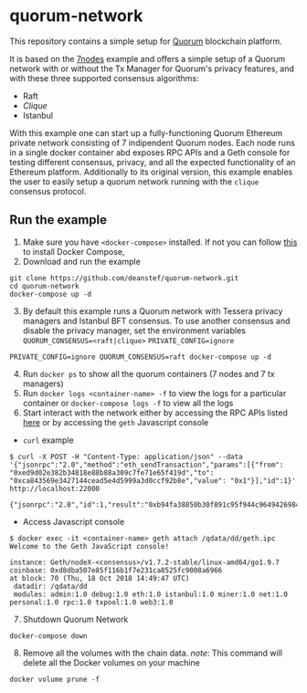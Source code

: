 # quorum-network
This repository contains a simple setup for [Quorum](https://github.com/jpmorganchase/quorum) blockchain platform.

It is based on the [7nodes](https://github.com/jpmorganchase/quorum-examples) example and offers a simple setup of a Quorum network with or without the Tx Manager for Quorum's privacy features, and with these three supported consensus algorithms:
* Raft
* *Clique*
* Istanbul

With this example one can start up a fully-functioning Quorum Ethereum private network consisting of 7 indipendent Quorum nodes. Each node runs in a single docker container abd exposes RPC APIs and a Geth console for testing different consensus, privacy, and all the expected functionality of an Ethereum platform. Additionally to its original version, this example enables the user to easily setup a quorum network running with the `clique` consensus protocol. 

## Run the example
1. Make sure you have `<docker-compose>` installed. If not you can follow [this](https://docs.docker.com/compose/install/) to install Docker Compose,
2. Download and run the example
```
git clone https://github.com/deanstef/quorum-network.git
cd quorum-network
docker-compose up -d
```
3. By default this example runs a Quorum network with Tessera privacy managers and Istanbul BFT consensus. To use another consensus and disable the privacy manager, set the environment variables `QUORUM_CONSENSUS=<raft|clique>` `PRIVATE_CONFIG=ignore`
```
PRIVATE_CONFIG=ignore QUORUM_CONSENSUS=raft docker-compose up -d
```
4. Run `docker ps` to show all the quorum containers (7 nodes and 7 tx managers)
5. Run `docker logs <container-name> -f` to view the logs for a particular container or `docker-compose logs -f` to view all the logs
6. Start interact with the network either by accessing the RPC APIs listed [here](https://eth.wiki/json-rpc/API) or by accessing the `geth` Javascript console
  - `curl` example
  ```
  $ curl -X POST -H "Content-Type: application/json" --data '{"jsonrpc":"2.0","method":"eth_sendTransaction","params":[{"from": "0xed9d02e382b34818e88b88a309c7fe71e65f419d","to": "0xca843569e3427144cead5e4d5999a3d0ccf92b8e","value": "0x1"}],"id":1}' http://localhost:22000
  
{"jsonrpc":"2.0","id":1,"result":"0xb94fa38850b30f891c95f944c9649426984517d7783c00a75cd0da71d7cf7f7b"}
  ```
  - Access Javascript console
  ```
  $ docker exec -it <container-name> geth attach /qdata/dd/geth.ipc
  Welcome to the Geth JavaScript console!

  instance: Geth/nodeX-<consensus>/v1.7.2-stable/linux-amd64/go1.9.7
  coinbase: 0xd8dba507e85f116b1f7e231ca8525fc9008a6966
  at block: 70 (Thu, 18 Oct 2018 14:49:47 UTC)
   datadir: /qdata/dd
   modules: admin:1.0 debug:1.0 eth:1.0 istanbul:1.0 miner:1.0 net:1.0 personal:1.0 rpc:1.0 txpool:1.0 web3:1.0
  ```
7. Shutdown Quorum Network
```
docker-compose down
```
8. Remove all the volumes with the chain data. *note*: This command will delete all the Docker volumes on your machine
```
docker volume prune -f
```
